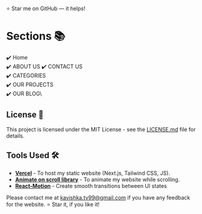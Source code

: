 :star: Star me on GitHub — it helps!

# Sections 📚

✔️ Home\
✔️ ABOUT US
✔️ CONTACT US\
✔️ CATEGORIES\
✔️ OUR PROJECTS\
✔️ OUR BLOG\


## License 📄
This project is licensed under the MIT License - see the [LICENSE.md](./LICENSE) file for details.

## Tools Used 🛠️
* [<b>Vercel</b>](https://vercel.com/) - To host my static website (Next.js, Tailwind CSS, JS).
* [<b>Animate on scroll library</b>](https://www.framer.com/motion/) - To animate my website while scrolling.
* [<b>React-Motion</b>](https://github.com/chenglou/react-motion) - Create smooth transitions between UI states


Please contact me at kavishka.tv99@gmail.com if you have any feedback for the website. :star: Star it, if you like it!
